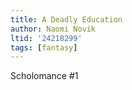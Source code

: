 ```yaml
---
title: A Deadly Education
author: Naomi Novik
ltid: '24218299'
tags: [fantasy]
---
```


Scholomance #1
